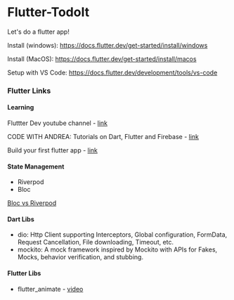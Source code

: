# Flutter-TodoIt
Let's do a flutter app!

Install (windows): https://docs.flutter.dev/get-started/install/windows

Install (MacOS): https://docs.flutter.dev/get-started/install/macos

Setup with VS Code: https://docs.flutter.dev/development/tools/vs-code


### Flutter Links

#### Learning

Fluttter Dev youtube channel - [link](https://www.youtube.com/@flutterdev)

CODE WITH ANDREA: Tutorials on Dart, Flutter and Firebase - [link](https://codewithandrea.com/)

Build your first flutter app - [link](https://www.youtube.com/watch?v=8sAyPDLorek)


#### State Management
- Riverpod
- Bloc

[Bloc vs Riverpod](https://mobileappcircular.com/bloc-vs-riverpod-making-the-right-choice-for-your-flutter-app-5feb4486ac4)

#### Dart Libs
- dio: Http Client supporting Interceptors, Global configuration, FormData, Request Cancellation, File downloading, Timeout, etc.
- mockito: A mock framework inspired by Mockito with APIs for Fakes, Mocks, behavior verification, and stubbing.

#### Flutter Libs
- flutter_animate - [video](https://www.youtube.com/watch?v=JSqUZFkRLr8)
